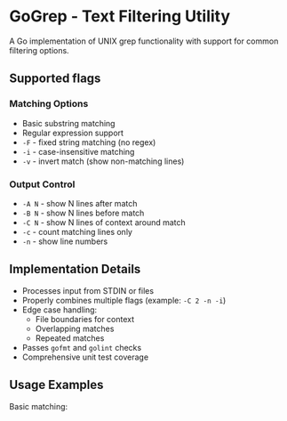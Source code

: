 # GoGrep - Text Filtering Utility

A Go implementation of UNIX grep functionality with support for common filtering options.

## Supported flags

### Matching Options
- Basic substring matching
- Regular expression support
- `-F` - fixed string matching (no regex)
- `-i` - case-insensitive matching
- `-v` - invert match (show non-matching lines)

### Output Control
- `-A N` - show N lines after match
- `-B N` - show N lines before match
- `-C N` - show N lines of context around match
- `-c` - count matching lines only
- `-n` - show line numbers

## Implementation Details

- Processes input from STDIN or files
- Properly combines multiple flags (example: `-C 2 -n -i`)
- Edge case handling:
    - File boundaries for context
    - Overlapping matches
    - Repeated matches
- Passes `gofmt` and `golint` checks
- Comprehensive unit test coverage

## Usage Examples

Basic matching:
```bash
